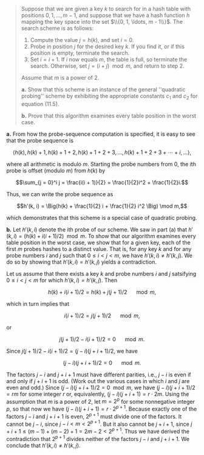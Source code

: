 > Suppose that we are given a key $k$ to search for in a hash table with positions $0, 1, \ldots, m - 1$, and suppose that we have a hash function $h$ mapping the key space into the set $\\{0, 1, \ldots, m - 1\\}$. The search scheme is as follows:
>
> 1. Compute the value $j = h(k)$, and set $i = 0$.
> 2. Probe in position $j$ for the desired key $k$. If you find it, or if this position is empty, terminate the search.
> 3. Set $i = i + 1$. If $i$ now equals $m$, the table is full, so terminate the search. Otherwise, set $j = (i + j) \mod m$, and return to step 2.
>
> Assume that $m$ is a power of $2$.
>
> **a.** Show that this scheme is an instance of the general ''quadratic probing'' scheme by exhibiting the appropriate constants $c_1$ and $c_2$ for equation $\text{(11.5)}$.
>
> **b.** Prove that this algorithm examines every table position in the worst case.

**a.** From how the probe-sequence computation is specified, it is easy to see that the probe sequence is

$$\langle h(k), h(k) + 1, h(k) + 1 + 2, h(k) + 1 + 2 + 3, \ldots, h(k) + 1 + 2 + 3 + \cdots + i, \ldots \rangle,$$

where all arithmetic is modulo $m$. Starting the probe numbers from $0$, the $i$th probe is offset (modulo $m$) from $h(k)$ by

$$\sum_{j = 0}^i j = \frac{i(i + 1)}{2} = \frac{1}{2}i^2 + \frac{1}{2}i.$$

Thus, we can write the probe sequence as

$$h'(k, i) = \Big(h(k) + \frac{1}{2} i + \frac{1}{2} i^2 \Big) \mod m,$$

which demonstrates that this scheme is a special case of quadratic probing.

**b.** Let $h'(k, i)$ denote the ith probe of our scheme. We saw in part (a) that $h'(k, i) = (h(k) + i(i + 1) / 2) \mod m$. To show that our algorithm examines every table position in the worst case, we show that for a given key, each of the first $m$ probes hashes to a distinct value. That is, for any key $k$ and for any probe numbers $i$ and $j$ such that $0 \le i < j < m$, we have $h'(k, i) \ne h'(k, j)$. We do so by showing that $h'(k, i) = h'(k, j)$ yields a contradiction.

Let us assume that there exists a key $k$ and probe numbers $i$ and $j$ satsifying $0 \le i < j < m$ for which $h'(k, i) = h'(k, j)$. Then

$$h(k) + i(i + 1) / 2 = h(k) + j(j + 1) / 2 \quad \mod m,$$

which in turn implies that

$$i(i + 1) / 2 = j(j + 1) / 2 \quad \mod m,$$

or

$$j(j + 1) / 2 - i(i + 1) / 2 = 0 \quad \mod m.$$

Since $j(j + 1) / 2 - i(i + 1) / 2 = (j - i)(j + i + 1) / 2$, we have

$$(j - i)(j + i + 1) / 2 = 0 \quad \mod m.$$

The factors $j - i$ and $j + i + 1$ must have different parities, i.e., $j - i$ is even if and only if $j + i + 1$ is odd. (Work out the various cases in which $i$ and $j$ are even and odd.) Since $(j - i)(j + i + 1) / 2 = 0 \mod m$, we have $(j - i)(j + i + 1) / 2 = rm$ for some integer $r$ or, equivalently, $(j - i)(j + i + 1) = r \cdot 2m$. Using the assumption that $m$ is a power of $2$, let $m = 2^p$ for some nonnegative integer $p$, so that now we have $(j - i)(j + i + 1) = r \cdot 2^{p + 1}$. Because exactly one of the factors $j - i$ and $j + i + 1$ is even, $2^{p + 1}$ must divide one of the factors. It cannot be $j - i$, since $j - i < m < 2^{p + 1}$. But it also cannot be $j + i + 1$, since $j + i + 1 \le (m - 1) + (m - 2) + 1 = 2m - 2 < 2^{p + 1}$. Thus we have derived the contradiction that $2^{p + 1}$ divides neither of the factors $j - i$ and $j + i + 1$. We conclude that $h'(k, i) \ne h'(k, j)$.

